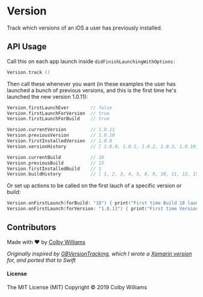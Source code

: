 # Version

Track which versions of an iOS a user has previously installed.  

## API Usage

Call this on each app launch inside `didFinishLaunchingWithOptions:`

```swift
Version.track ()
```

Then call these whenever you want (in these examples the user has launched a bunch of previous versions, and this is the first time he's launched the new version 1.0.11):

```swift
Version.firstLaunchEver        // false
Version.firstLaunchForVersion  // true
Version.firstLaunchForBuild    // true

Version.currentVersion         // 1.0.11
Version.previousVersion        // 1.0.10
Version.firstInstalledVersion  // 1.0.0
Version.versionHistory         // [ 1.0.0, 1.0.1, 1.0.2, 1.0.3, 1.0.10, 1.0.11 ]

Version.currentBuild           // 18
Version.previousBuild          // 15
Version.firstInstalledBuild    // 1
Version.buildHistory           // [ 1, 2, 3, 4, 5, 8, 9, 10, 11, 13, 15, 18 ]
 ```

Or set up actions to be called on the first lauch of a specific version or build:

```swift
Version.onFirstLaunch(forBuild: "18") { print("First time Build 18 launched!") }
Version.onFirstLaunch(forVersion: "1.0.11") { print("First time Version 1.0.11 launched!") }
```


## Contributors

Made with ❤️ by  [Colby Williams](https://github.com/colbylwilliams)
  
 _Originally inspired by [GBVersionTracking](https://github.com/lmirosevic/GBVersionTracking), which I wrote a [Xamarin version](https://github.com/colbylwilliams/VersionTrackingPlugin) for, and ported that to Swift_


#### License
The MIT License (MIT)
Copyright © 2019 Colby Williams
